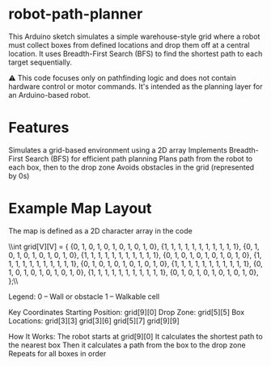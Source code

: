 # robot-path-planner
This Arduino sketch simulates a simple warehouse-style grid where a robot must collect boxes from defined locations and drop them off at a central location. It uses Breadth-First Search (BFS) to find the shortest path to each target sequentially.

⚠️ This code focuses only on pathfinding logic and does not contain hardware control or motor commands. It's intended as the planning layer for an Arduino-based robot.

# Features
Simulates a grid-based environment using a 2D array
Implements Breadth-First Search (BFS) for efficient path planning
Plans path from the robot to each box, then to the drop zone
Avoids obstacles in the grid (represented by 0s)

# Example Map Layout
The map is defined as a 2D character array in the code

\\\int grid[V][V] = {
  {0, 1, 0, 1, 0, 1, 0, 1, 0, 1, 0},
  {1, 1, 1, 1, 1, 1, 1, 1, 1, 1, 1},
  {0, 1, 0, 1, 0, 1, 0, 1, 0, 1, 0},
  {1, 1, 1, 1, 1, 1, 1, 1, 1, 1, 1},
  {0, 1, 0, 1, 0, 1, 0, 1, 0, 1, 0},
  {1, 1, 1, 1, 1, 1, 1, 1, 1, 1, 1},
  {0, 1, 0, 1, 0, 1, 0, 1, 0, 1, 0},
  {1, 1, 1, 1, 1, 1, 1, 1, 1, 1, 1},
  {0, 1, 0, 1, 0, 1, 0, 1, 0, 1, 0},
  {1, 1, 1, 1, 1, 1, 1, 1, 1, 1, 1},
  {0, 1, 0, 1, 0, 1, 0, 1, 0, 1, 0},
};\\\

Legend:
  0 – Wall or obstacle
  1 – Walkable cell

Key Coordinates
  Starting Position: grid[9][0]
  Drop Zone: grid[5][5]
  Box Locations:
    grid[3][3]
    grid[3][6]
    grid[5][7]
    grid[9][9]

How It Works:
  The robot starts at grid[9][0]
  It calculates the shortest path to the nearest box
  Then it calculates a path from the box to the drop zone
  Repeats for all boxes in order

